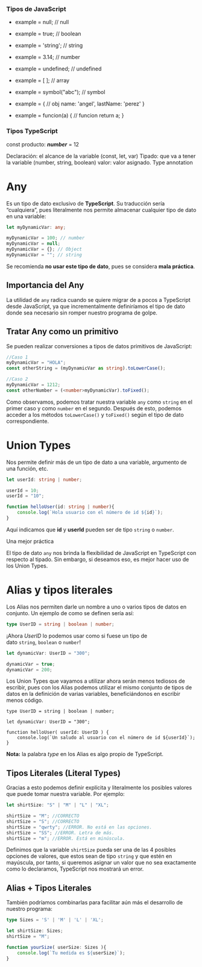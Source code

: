
### Tipos de JavaScript

- example = null; // null
- example = true; // boolean
- example = 'string'; // string
- example = 3.14; // number
- example = undefined; // undefined
- example = [ ]; // array 
- example = symbol("abc"); // symbol

- example = { // obj
   name: 'angel',
   lastName: 'perez'
}

- example = funcion(a) { // funcion
   return a;
}


### Tipos TypeScript

const producto:  ***number*** = 12

Declaración: el alcance de la variable (const, let, var)
Tipado:  que va a tener la variable (number, string, boolean)
valor:  valor asignado.
Type annotation 

# Any

Es un tipo de dato exclusivo de **TypeScript**. Su traducción sería “cualquiera”, pues literalmente nos permite almacenar cualquier tipo de dato en una variable:

```ts
let myDynamicVar: any;

myDynamicVar = 100; // number
myDynamicVar = null;
myDynamicVar = {}; // Object
myDynamicVar = ""; // string
```

Se recomienda **no usar este tipo de dato**, pues se considera **mala práctica**.

## Importancia del Any

La utilidad de `any` radica cuando se quiere migrar de a pocos a TypeScript desde JavaScript, ya que incrementalmente definiríamos el tipo de dato donde sea necesario sin romper nuestro programa de golpe.

## Tratar Any como un primitivo

Se pueden realizar conversiones a tipos de datos primitivos de JavaScript:

```ts
//Caso 1
myDynamicVar = "HOLA";
const otherString = (myDynamicVar as string).toLowerCase();

//Caso 2
myDynamicVar = 1212;
const otherNumber = (<number>myDynamicVar).toFixed();
```

Como observamos, podemos tratar nuestra variable `any` como `string` en el primer caso y como `number` en el segundo. Después de esto, podemos acceder a los métodos `toLowerCase()` y `toFixed()` según el tipo de dato correspondiente.



# Union Types

Nos permite definir más de un tipo de dato a una variable, argumento de una función, etc.

```ts
let userId: string | number;

userId = 10;
userId = "10";

function helloUser(id: string | number){
    console.log(`Hola usuario con el número de id ${id}`);
}
```

Aquí indicamos que **id** y **userId** pueden ser de tipo `string` o `number`.

Una mejor práctica

El tipo de dato `any` nos brinda la flexibilidad de JavaScript en TypeScript con respecto al tipado. Sin embargo, si deseamos eso, es mejor hacer uso de los Union Types.


# Alias y tipos literales

Los Alias nos permiten darle un nombre a uno o varios tipos de datos en conjunto. Un ejemplo de como se definen sería así:

```ts
type UserID = string | boolean | number;
```

¡Ahora _UserID_ lo podemos usar como si fuese un tipo de dato `string`, `boolean` o `number`!

```ts
let dynamicVar: UserID = "300";

dynamicVar = true;
dynamicVar = 200;
```

Los Union Types que vayamos a utilizar ahora serán menos tediosos de escribir, pues con los Alias podemos utilizar el mismo conjunto de tipos de datos en la definición de varias variables, beneficiándonos en escribir menos código.

```
type UserID = string | boolean | number;

let dynamicVar: UserID = "300";

function helloUser( userId: UserID ) {
    console.log(`Un saludo al usuario con el número de id ${userId}`);
}
```

**Nota:** la palabra _type_ en los Alias es algo propio de TypeScript.

## Tipos Literales (Literal Types)

Gracias a esto podemos definir explícita y literalmente los posibles valores que puede tomar nuestra variable. Por ejemplo:

```ts
let shirtSize: "S" | "M" | "L" | "XL";

shirtSize = "M"; //CORRECTO
shirtSize = "S"; //CORRECTO
shirtSize = "qwrty"; //ERROR. No está en las opciones.
shirtSize = "SS"; //ERROR. Letra de más.
shirtSize = "m"; //ERROR. Está en minúscula.
```

Definimos que la variable `shirtSize` pueda ser una de las 4 posibles opciones de valores, que estos sean de tipo `string` y que estén en mayúscula, por tanto, si queremos asignar un valor que no sea exactamente como lo declaramos, TypeScript nos mostrará un error.

## Alias + Tipos Literales

También podríamos combinarlas para facilitar aún más el desarrollo de nuestro programa:

```ts
type Sizes = 'S' | 'M' | 'L' | 'XL';

let shirtSize: Sizes;
shirtSize = "M";

function yourSize( userSize: Sizes ){
    console.log(`Tu medida es ${userSize}`);
}
```
